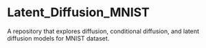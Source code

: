 # Latent_Diffusion_MNIST
A repository that explores diffusion, conditional diffusion, and latent diffusion models for MNIST dataset.
